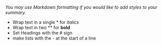 *You may use Markdown formatting if you would like to add styles to your summary.*

- Wrap text in a single \* for *italics*
- Wrap text in two \*\* for **bold**
- Set Headings with the \# sign
- make lists with the \- at the start of a line
